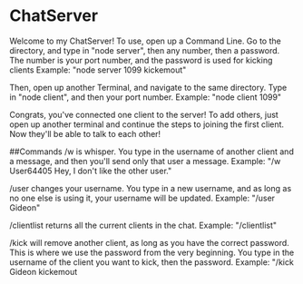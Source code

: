 # ChatServer

Welcome to my ChatServer! To use, open up a Command Line. Go to the directory, and type in "node server", then any number, then a password. The number is your port number, and the password is used for kicking clients
Example: "node server 1099 kickemout"

Then, open up another Terminal, and navigate to the same directory. Type in "node client", and then your port number.
Example: "node client 1099"

Congrats, you've connected one client to the server! To add others, just open up another terminal and continue the steps to joining the first client.
Now they'll be able to talk to each other!

##Commands
/w is whisper. You type in the username of another client and a message, and then you'll send only that user a message.
Example: "/w User64405 Hey, I don't like the other user."

/user changes your username. You type in a new username, and as long as no one else is using it, your username will be updated.
Example: "/user Gideon"

/clientlist returns all the current clients in the chat.
Example: "/clientlist"

/kick will remove another client, as long as you have the correct password. This is where we use the password from the very beginning. You type in the username of the client you want to kick, then the password.
Example: "/kick Gideon kickemout
